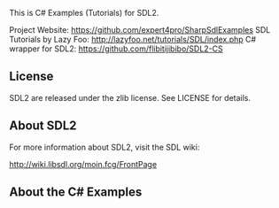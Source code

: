 This is C# Examples (Tutorials) for SDL2.

Project Website: https://github.com/expert4pro/SharpSdlExamples
SDL Tutorials by Lazy Foo: http://lazyfoo.net/tutorials/SDL/index.php
C# wrapper for SDL2: https://github.com/flibitijibibo/SDL2-CS

License
-------
SDL2 are released under the zlib license. See LICENSE for details.

About SDL2
----------
For more information about SDL2, visit the SDL wiki:

http://wiki.libsdl.org/moin.fcg/FrontPage

About the C# Examples
--------------------
